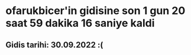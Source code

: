 # ofarukbicer'in gidisine son 1 gun 20 saat 59 dakika 16 saniye kaldi

## Gidis tarihi: 30.09.2022 :(